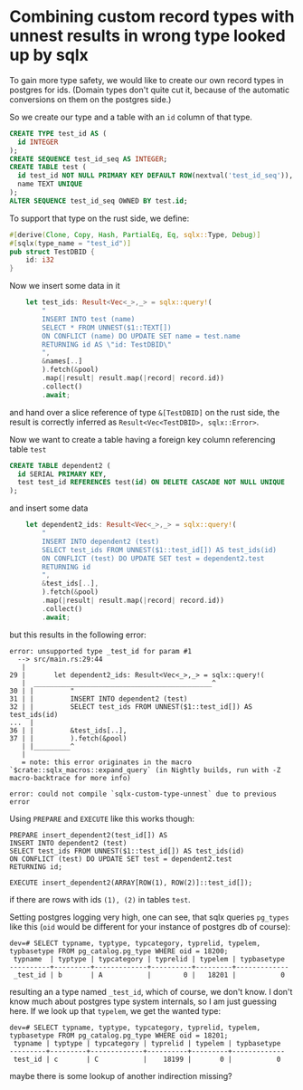 Combining custom record types with unnest results in wrong type looked up by sqlx
=================================================================================

To gain more type safety, we would like to create our own record types in postgres
for ids. (Domain types don't quite cut it, because of the automatic conversions
on them on the postgres side.)

So we create our type and a table with an `id` column of that type.

```sql
CREATE TYPE test_id AS (
  id INTEGER
);
CREATE SEQUENCE test_id_seq AS INTEGER;
CREATE TABLE test (
  id test_id NOT NULL PRIMARY KEY DEFAULT ROW(nextval('test_id_seq')),
  name TEXT UNIQUE
);
ALTER SEQUENCE test_id_seq OWNED BY test.id;
```

To support that type on the rust side, we define:

```rust
#[derive(Clone, Copy, Hash, PartialEq, Eq, sqlx::Type, Debug)]
#[sqlx(type_name = "test_id")]
pub struct TestDBID {
    id: i32
}
```

Now we insert some data in it

```rust
    let test_ids: Result<Vec<_>,_> = sqlx::query!(
        "
        INSERT INTO test (name)
        SELECT * FROM UNNEST($1::TEXT[])
        ON CONFLICT (name) DO UPDATE SET name = test.name
        RETURNING id AS \"id: TestDBID\"
        ",
        &names[..]
        ).fetch(&pool)
        .map(|result| result.map(|record| record.id))
        .collect()
        .await;
```

and hand over a slice reference of type `&[TestDBID]` on the rust side,
the result is correctly inferred as `Result<Vec<TestDBID>, sqlx::Error>`.

Now we want to create a table having a foreign key column referencing
table `test`

```sql
CREATE TABLE dependent2 (
  id SERIAL PRIMARY KEY,
  test test_id REFERENCES test(id) ON DELETE CASCADE NOT NULL UNIQUE
);
```

and insert some data

```rust
    let dependent2_ids: Result<Vec<_>,_> = sqlx::query!(
        "
        INSERT INTO dependent2 (test)
        SELECT test_ids FROM UNNEST($1::test_id[]) AS test_ids(id)
        ON CONFLICT (test) DO UPDATE SET test = dependent2.test
        RETURNING id
        ",
        &test_ids[..],
        ).fetch(&pool)
        .map(|result| result.map(|record| record.id))
        .collect()
        .await;
```

but this results in the following error:

```
error: unsupported type _test_id for param #1
  --> src/main.rs:29:44
   |
29 |       let dependent2_ids: Result<Vec<_>,_> = sqlx::query!(
   |  ____________________________________________^
30 | |         "
31 | |         INSERT INTO dependent2 (test)
32 | |         SELECT test_ids FROM UNNEST($1::test_id[]) AS test_ids(id)
...  |
36 | |         &test_ids[..],
37 | |         ).fetch(&pool)
   | |_________^
   |
   = note: this error originates in the macro `$crate::sqlx_macros::expand_query` (in Nightly builds, run with -Z macro-backtrace for more info)

error: could not compile `sqlx-custom-type-unnest` due to previous error
```

Using `PREPARE` and `EXECUTE` like this works though:

```
PREPARE insert_dependent2(test_id[]) AS 
INSERT INTO dependent2 (test)
SELECT test_ids FROM UNNEST($1::test_id[]) AS test_ids(id)
ON CONFLICT (test) DO UPDATE SET test = dependent2.test
RETURNING id;

EXECUTE insert_dependent2(ARRAY[ROW(1), ROW(2)]::test_id[]);
```

if there are rows with ids `(1), (2)` in tables `test`.

Setting postgres logging very high, one can see, that sqlx queries `pg_types`
like this (`oid` would be different for your instance of postgres db of course):

```
dev=# SELECT typname, typtype, typcategory, typrelid, typelem, typbasetype FROM pg_catalog.pg_type WHERE oid = 18200;
 typname  | typtype | typcategory | typrelid | typelem | typbasetype
----------+---------+-------------+----------+---------+-------------
 _test_id | b       | A           |        0 |   18201 |           0
```

resulting an a type named `_test_id`, which of course, we don't know. I don't know much about postgres type system
internals, so I am just guessing here. If we look up that `typelem`, we get the wanted type:

```
dev=# SELECT typname, typtype, typcategory, typrelid, typelem, typbasetype FROM pg_catalog.pg_type WHERE oid = 18201;
 typname | typtype | typcategory | typrelid | typelem | typbasetype
---------+---------+-------------+----------+---------+-------------
 test_id | c       | C           |    18199 |       0 |           0
```

maybe there is some lookup of another indirection missing?

